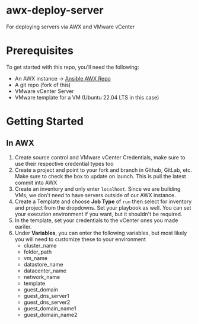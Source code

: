 # awx-deploy-server
For deploying servers via AWX and VMware vCenter

# Prerequisites 
To get started with this repo, you'll need the following:
 - An AWX instance -> [Ansible AWX Repo](https://github.com/ansible/awx)
 - A git repo (fork of this)
 - VMware vCenter Server 
 - VMware template for a VM (Ubuntu 22.04 LTS in this case)

# Getting Started
## In AWX
1) Create source control and VMware vCenter Credentials, make sure to use their respective credential types too
2) Create a project and point to your fork and branch in Github, GitLab, etc. Make sure to check the box to update on launch. This is pull the latest commit into AWX
3) Create an inventory and only enter `localhost`. Since we are building VMs, we don't need to have servers outside of our AWX instance. 
4) Create a Template and choose **Job Type** of `run` then select for inventory and project from the dropdowns. Set your playbook as well. You can set your execution environment if you want, but it shouldn't be required. 
5) In the template, set your credentials to the vCenter ones you made eariler.
6) Under **Variables**, you can enter the following variables, but most likely you will need to customize these to your environment
    - cluster_name
    - folder_path
    - vm_name
    - datastore_name
    - datacenter_name
    - network_name
    - template
    - guest_domain
    - guest_dns_server1
    - guest_dns_server2
    - guest_domain_name1
    - guest_domain_name2